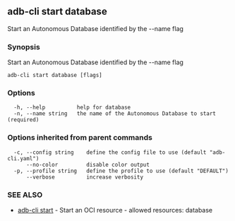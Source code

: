 ## adb-cli start database

Start an Autonomous Database identified by the --name flag

### Synopsis

Start an Autonomous Database identified by the --name flag

```
adb-cli start database [flags]
```

### Options

```
  -h, --help          help for database
  -n, --name string   the name of the Autonomous Database to start (required)
```

### Options inherited from parent commands

```
  -c, --config string    define the config file to use (default "adb-cli.yaml")
      --no-color         disable color output
  -p, --profile string   define the profile to use (default "DEFAULT")
      --verbose          increase verbosity
```

### SEE ALSO

* [adb-cli start](adb-cli_start.md)	 - Start an OCI resource - allowed resources: database


